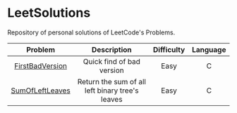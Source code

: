 # LeetSolutions
Repository of personal solutions of LeetCode's Problems.

| Problem | Description | Difficulty | Language |
| :-: | :-: | :-: | :-: |
| [FirstBadVersion](FirstBadVersion) | Quick find of bad version | Easy | C |
| [SumOfLeftLeaves](SumOfLeftLeaves) | Return the sum of all left binary tree's leaves | Easy | C |

